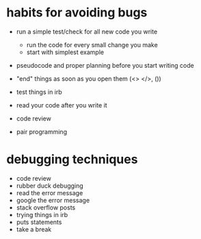 # habits for avoiding bugs

- run a simple test/check for all new code you write
  - run the code for every small change you make
  - start with simplest example

- pseudocode and proper planning before you start writing code
- "end" things as soon as you open them (<> </>, ())
- test things in irb
- read your code after you write it
- code review
- pair programming


# debugging techniques
- code review
- rubber duck debugging
- read the error message
- google the error message
- stack overflow posts
- trying things in irb
- puts statements
- take a break







